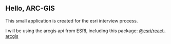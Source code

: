 ## Hello, ARC-GIS ##

This small application is created for the esri interview process.

I will be using the arcgis api from ESRI, including this package: [@esri/react-arcgis](https://github.com/Esri/react-arcgis)
